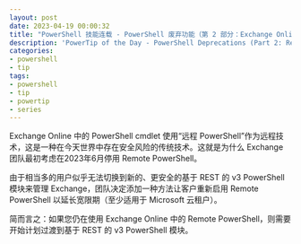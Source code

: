```yaml
---
layout: post
date: 2023-04-19 00:00:32
title: "PowerShell 技能连载 - PowerShell 废弃功能（第 2 部分：Exchange Online 中的远程 PowerShell (RPS)）"
description: 'PowerTip of the Day - PowerShell Deprecations (Part 2: Remote PowerShell (RPS) in Exchange Online)'
categories:
- powershell
- tip
tags:
- powershell
- tip
- powertip
- series
---
```

Exchange Online 中的 PowerShell cmdlet 使用“远程 PowerShell”作为远程技术，这是一种在今天世界中存在安全风险的传统技术。这就是为什么 Exchange 团队最初考虑在2023年6月停用 Remote PowerShell。

由于相当多的用户似乎无法切换到新的、更安全的基于 REST 的 v3 PowerShell 模块来管理 Exchange，团队决定添加一种方法让客户重新启用 Remote PowerShell 以延长宽限期（至少适用于 Microsoft 云租户）。

简而言之：如果您仍在使用 Exchange Online 中的 Remote PowerShell，则需要开始计划过渡到基于 REST 的 v3 PowerShell 模块。

<!--本文国际来源：[PowerShell Deprecations (Part 2: Remote PowerShell (RPS) in Exchange Online)](https://blog.idera.com/database-tools/powershell/powertips/powershell-deprecations-part-2-remote-powershell-rps-in-exchange-online/)-->

